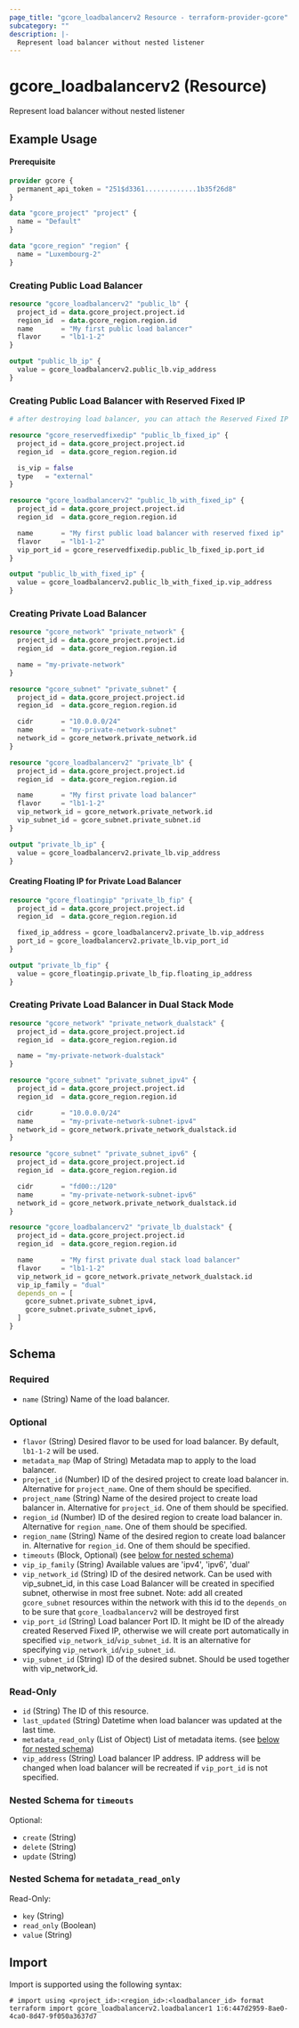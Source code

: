 ```yaml
---
page_title: "gcore_loadbalancerv2 Resource - terraform-provider-gcore"
subcategory: ""
description: |-
  Represent load balancer without nested listener
---
```


# gcore_loadbalancerv2 (Resource)

Represent load balancer without nested listener

## Example Usage

#### Prerequisite

```terraform
provider gcore {
  permanent_api_token = "251$d3361.............1b35f26d8"
}

data "gcore_project" "project" {
  name = "Default"
}

data "gcore_region" "region" {
  name = "Luxembourg-2"
}
```

### Creating Public Load Balancer

```terraform
resource "gcore_loadbalancerv2" "public_lb" {
  project_id = data.gcore_project.project.id
  region_id  = data.gcore_region.region.id
  name       = "My first public load balancer"
  flavor     = "lb1-1-2"
}

output "public_lb_ip" {
  value = gcore_loadbalancerv2.public_lb.vip_address
}
```

### Creating Public Load Balancer with Reserved Fixed IP

```terraform
# after destroying load balancer, you can attach the Reserved Fixed IP to another load balancer or instance

resource "gcore_reservedfixedip" "public_lb_fixed_ip" {
  project_id = data.gcore_project.project.id
  region_id  = data.gcore_region.region.id

  is_vip = false
  type   = "external"
}

resource "gcore_loadbalancerv2" "public_lb_with_fixed_ip" {
  project_id = data.gcore_project.project.id
  region_id  = data.gcore_region.region.id

  name       = "My first public load balancer with reserved fixed ip"
  flavor     = "lb1-1-2"
  vip_port_id = gcore_reservedfixedip.public_lb_fixed_ip.port_id
}

output "public_lb_with_fixed_ip" {
  value = gcore_loadbalancerv2.public_lb_with_fixed_ip.vip_address
}
```

### Creating Private Load Balancer

```terraform
resource "gcore_network" "private_network" {
  project_id = data.gcore_project.project.id
  region_id  = data.gcore_region.region.id

  name = "my-private-network"
}

resource "gcore_subnet" "private_subnet" {
  project_id = data.gcore_project.project.id
  region_id  = data.gcore_region.region.id

  cidr       = "10.0.0.0/24"
  name       = "my-private-network-subnet"
  network_id = gcore_network.private_network.id
}

resource "gcore_loadbalancerv2" "private_lb" {
  project_id = data.gcore_project.project.id
  region_id  = data.gcore_region.region.id

  name       = "My first private load balancer"
  flavor     = "lb1-1-2"
  vip_network_id = gcore_network.private_network.id
  vip_subnet_id = gcore_subnet.private_subnet.id
}

output "private_lb_ip" {
  value = gcore_loadbalancerv2.private_lb.vip_address
}
```

#### Creating Floating IP for Private Load Balancer

```terraform
resource "gcore_floatingip" "private_lb_fip" {
  project_id = data.gcore_project.project.id
  region_id  = data.gcore_region.region.id

  fixed_ip_address = gcore_loadbalancerv2.private_lb.vip_address
  port_id = gcore_loadbalancerv2.private_lb.vip_port_id
}

output "private_lb_fip" {
  value = gcore_floatingip.private_lb_fip.floating_ip_address
}
```

### Creating Private Load Balancer in Dual Stack Mode

```terraform
resource "gcore_network" "private_network_dualstack" {
  project_id = data.gcore_project.project.id
  region_id  = data.gcore_region.region.id

  name = "my-private-network-dualstack"
}

resource "gcore_subnet" "private_subnet_ipv4" {
  project_id = data.gcore_project.project.id
  region_id  = data.gcore_region.region.id

  cidr       = "10.0.0.0/24"
  name       = "my-private-network-subnet-ipv4"
  network_id = gcore_network.private_network_dualstack.id
}

resource "gcore_subnet" "private_subnet_ipv6" {
  project_id = data.gcore_project.project.id
  region_id  = data.gcore_region.region.id

  cidr       = "fd00::/120"
  name       = "my-private-network-subnet-ipv6"
  network_id = gcore_network.private_network_dualstack.id
}

resource "gcore_loadbalancerv2" "private_lb_dualstack" {
  project_id = data.gcore_project.project.id
  region_id  = data.gcore_region.region.id

  name       = "My first private dual stack load balancer"
  flavor     = "lb1-1-2"
  vip_network_id = gcore_network.private_network_dualstack.id
  vip_ip_family = "dual"
  depends_on = [
    gcore_subnet.private_subnet_ipv4,
    gcore_subnet.private_subnet_ipv6,
  ]
}
```

<!-- schema generated by tfplugindocs -->
## Schema

### Required

- `name` (String) Name of the load balancer.

### Optional

- `flavor` (String) Desired flavor to be used for load balancer. By default, `lb1-1-2` will be used.
- `metadata_map` (Map of String) Metadata map to apply to the load balancer.
- `project_id` (Number) ID of the desired project to create load balancer in. Alternative for `project_name`. One of them should be specified.
- `project_name` (String) Name of the desired project to create load balancer in. Alternative for `project_id`. One of them should be specified.
- `region_id` (Number) ID of the desired region to create load balancer in. Alternative for `region_name`. One of them should be specified.
- `region_name` (String) Name of the desired region to create load balancer in. Alternative for `region_id`. One of them should be specified.
- `timeouts` (Block, Optional) (see [below for nested schema](#nestedblock--timeouts))
- `vip_ip_family` (String) Available values are 'ipv4', 'ipv6', 'dual'
- `vip_network_id` (String) ID of the desired network. Can be used with vip_subnet_id, in this case Load Balancer will be created in specified subnet, otherwise in most free subnet. Note: add all created `gcore_subnet` resources within the network with this id to the `depends_on` to be sure that `gcore_loadbalancerv2` will be destroyed first
- `vip_port_id` (String) Load balancer Port ID. It might be ID of the already created Reserved Fixed IP, otherwise we will create port automatically in specified `vip_network_id`/`vip_subnet_id`. It is an alternative for specifying `vip_network_id`/`vip_subnet_id`.
- `vip_subnet_id` (String) ID of the desired subnet. Should be used together with vip_network_id.

### Read-Only

- `id` (String) The ID of this resource.
- `last_updated` (String) Datetime when load balancer was updated at the last time.
- `metadata_read_only` (List of Object) List of metadata items. (see [below for nested schema](#nestedatt--metadata_read_only))
- `vip_address` (String) Load balancer IP address. IP address will be changed when load balancer will be recreated if `vip_port_id` is not specified.

<a id="nestedblock--timeouts"></a>
### Nested Schema for `timeouts`

Optional:

- `create` (String)
- `delete` (String)
- `update` (String)


<a id="nestedatt--metadata_read_only"></a>
### Nested Schema for `metadata_read_only`

Read-Only:

- `key` (String)
- `read_only` (Boolean)
- `value` (String)





## Import

Import is supported using the following syntax:

```shell
# import using <project_id>:<region_id>:<loadbalancer_id> format
terraform import gcore_loadbalancerv2.loadbalancer1 1:6:447d2959-8ae0-4ca0-8d47-9f050a3637d7
```

